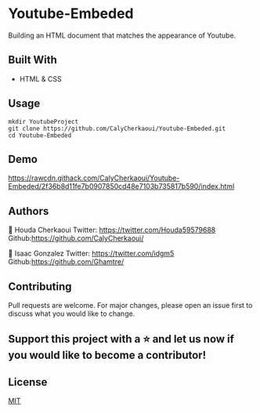# Youtube-Embeded
Building an HTML document that matches the appearance of Youtube.

## Built With
- HTML & CSS

## Usage
```Git
mkdir YoutubeProject
git clone https://github.com/CalyCherkaoui/Youtube-Embeded.git
cd Youtube-Embeded
```

## Demo
https://rawcdn.githack.com/CalyCherkaoui/Youtube-Embeded/2f36b8d11fe7b0907850cd48e7103b735817b590/index.html

## Authors
👩 Houda Cherkaoui
Twitter: https://twitter.com/Houda59579688
Github:https://github.com/CalyCherkaoui/

👨 Isaac Gonzalez
Twitter: https://twitter.com/idgm5
Github:https://github.com/Ghamtre/

## Contributing
Pull requests are welcome. For major changes, please open an issue first to discuss what you would like to change.

## Support this project with a ⭐️ and let us now if you would like to become a contributor!

## License
[MIT](https://choosealicense.com/licenses/mit/)
